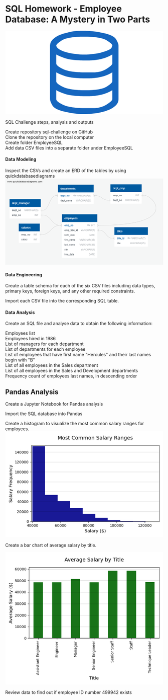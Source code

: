# SQL Homework - Employee Database: A Mystery in Two Parts

![sql.png](sql.png)

SQL Challenge steps, analysis and outputs

Create repository sql-challenge on GitHub  
Clone the repository on the local computer  
Create folder EmployeeSQL  
Add data CSV files into a separate folder under EmployeeSQL  

#### Data Modeling

Inspect the CSVs and create an ERD of the tables by using quickdatabasediagrams
![ERD.png](./EmployeeSQL/ERD.png)

#### Data Engineering

Create a table schema for each of the six CSV files including data types, primary keys, foreign keys, and any other required constraints.  

Import each CSV file into the corresponding SQL table.  

#### Data Analysis

Create an SQL file and analyse data to obtain the following information: 

Employees list   
Employees hired in 1986  
List of managers for each department  
List of departments for each employee  
List of employees that have first name "Hercules" and their last names begin with "B"  
List of all employees in the Sales department  
List of all employees in the Sales and Development departments  
Frequency count of employees last names, in descending order  

## Pandas Analysis

Create a Jupyter Notebook for Pandas analysis  

Import the SQL database into Pandas  

Create a histogram to visualize the most common salary ranges for employees.  
![Most Common Salary Ranges.png](./EmployeeSQL/Output/Fig_Most_Common_Salary_Ranges.png)


Create a bar chart of average salary by title.  

![Average Salary by Title.png](./EmployeeSQL/Output/Fig_Average_Salary_by_Title.png)

Review data to find out if employee ID number 499942 exists  


